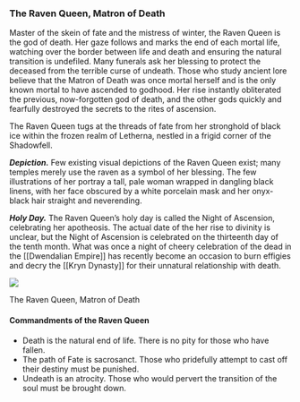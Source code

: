 ### The Raven Queen, Matron of Death

Master of the skein of fate and the mistress of winter, the Raven Queen is the god of death. Her gaze follows and marks the end of each mortal life, watching over the border between life and death and ensuring the natural transition is undefiled. Many funerals ask her blessing to protect the deceased from the terrible curse of undeath. Those who study ancient lore believe that the Matron of Death was once mortal herself and is the only known mortal to have ascended to godhood. Her rise instantly obliterated the previous, now-forgotten god of death, and the other gods quickly and fearfully destroyed the secrets to the rites of ascension.

The Raven Queen tugs at the threads of fate from her stronghold of black ice within the frozen realm of Letherna, nestled in a frigid corner of the Shadowfell.

**_Depiction._** Few existing visual depictions of the Raven Queen exist; many temples merely use the raven as a symbol of her blessing. The few illustrations of her portray a tall, pale woman wrapped in dangling black linens, with her face obscured by a white porcelain mask and her onyx-black hair straight and neverending.

**_Holy Day._** The Raven Queen’s holy day is called the Night of Ascension, celebrating her apotheosis. The actual date of the her rise to divinity is unclear, but the Night of Ascension is celebrated on the thirteenth day of the tenth month. What was once a night of cheery celebration of the dead in the [[Dwendalian Empire]] has recently become an occasion to burn effigies and decry the [[Kryn Dynasty]] for their unnatural relationship with death.

[![](https://media.dndbeyond.com/compendium-images/egtw/yDOyqyOocErRgYJK/01-15.png)](https://media.dndbeyond.com/compendium-images/egtw/yDOyqyOocErRgYJK/01-15.png)

The Raven Queen, Matron of Death

#### Commandments of the Raven Queen

-   Death is the natural end of life. There is no pity for those who have fallen.
-   The path of Fate is sacrosanct. Those who pridefully attempt to cast off their destiny must be punished.
-   Undeath is an atrocity. Those who would pervert the transition of the soul must be brought down.